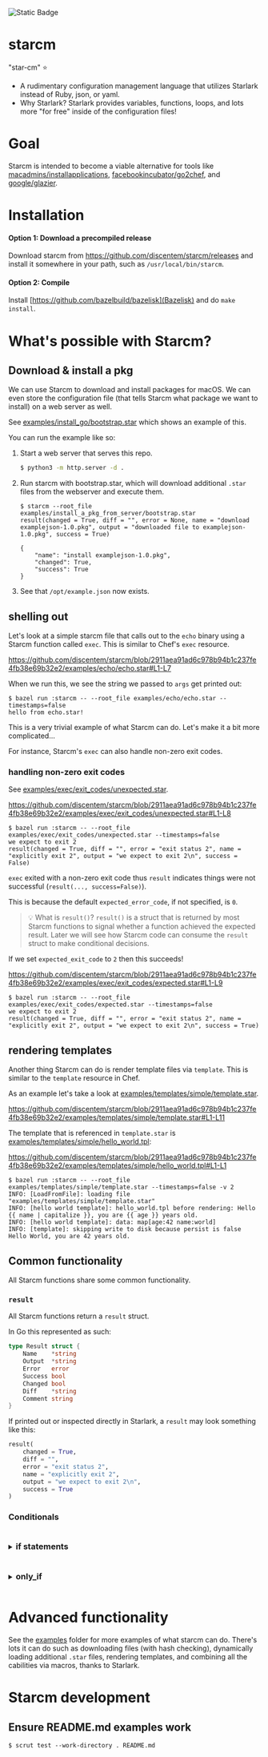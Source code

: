 ![Static Badge](https://img.shields.io/badge/under%20development%2C%20not%20production%20ready-red?labelColor=yellow)

# starcm
"star-cm" ⭐

- A rudimentary configuration management language that utilizes Starlark instead of Ruby, json, or yaml.
- Why Starlark? Starlark provides variables, functions, loops, and lots more "for free" inside of the configuration files!

# Goal
Starcm is intended to become a viable alternative for tools like [macadmins/installapplications](https://github.com/macadmins/installapplications), [facebookincubator/go2chef](https://github.com/facebookincubator/go2chef), and [google/glazier](https://github.com/google/glazier).

# Installation

#### Option 1: Download a precompiled release

Download starcm from https://github.com/discentem/starcm/releases and install it somewhere in your path, such as `/usr/local/bin/starcm`.

#### Option 2: Compile 

Install [https://github.com/bazelbuild/bazelisk](Bazelisk) and do `make install`.

# What's possible with Starcm?

## Download & install a pkg

We can use Starcm to download and install packages for macOS. We can even store the configuration file (that tells Starcm what package we want to install) on a web server as well.

See [examples/install_go/bootstrap.star](examples/install_go/bootstrap.star) which shows an example of this.

You can run the example like so:

1. Start a web server that serves this repo.

    ```bash
    $ python3 -m http.server -d .
    ```
1. Run starcm with bootstrap.star, which will download additional `.star` files from the webserver and execute them.

    ```scrut
    $ starcm --root_file examples/install_a_pkg_from_server/bootstrap.star
    result(changed = True, diff = "", error = None, name = "download examplejson-1.0.pkg", output = "downloaded file to examplejson-1.0.pkg", success = True)

    {
        "name": "install examplejson-1.0.pkg",
        "changed": True,
        "success": True
    }
    ```

1. See that `/opt/example.json` now exists.


## shelling out

Let's look at a simple starcm file that calls out to the `echo` binary using a Starcm function called `exec`. This is similar to Chef's `exec` resource.

<!-- Github Markdown engine will render this link as a code snippet. -->

https://github.com/discentem/starcm/blob/2911aea91ad6c978b94b1c237fe4fb38e69b32e2/examples/echo/echo.star#L1-L7

When we run this, we see the string we passed to `args` get printed out:

```scrut
$ bazel run :starcm -- --root_file examples/echo/echo.star --timestamps=false
hello from echo.star!
```

This is a very trivial example of what Starcm can do. Let's make it a bit more complicated...

For instance, Starcm's `exec` can also handle non-zero exit codes.

### handling non-zero exit codes

See [examples/exec/exit_codes/unexpected.star](examples/exec/exit_codes/unexpected.star). 

<!-- Github Markdown engine will render this link as a code snippet. -->

https://github.com/discentem/starcm/blob/2911aea91ad6c978b94b1c237fe4fb38e69b32e2/examples/exec/exit_codes/unexpected.star#L1-L8

```scrut
$ bazel run :starcm -- --root_file examples/exec/exit_codes/unexpected.star --timestamps=false
we expect to exit 2
result(changed = True, diff = "", error = "exit status 2", name = "explicitly exit 2", output = "we expect to exit 2\n", success = False)
```

`exec` exited with a non-zero exit code thus `result` indicates things were not successful (`result(..., success=False)`). 

This is because the default `expected_error_code`, if not specified, is `0`.

>💡 What is `result()`? `result()` is a struct that is returned by most Starcm functions to signal whether a function achieved the expected result. Later we will see how Starcm code can consume the `result` struct to make conditional decisions.

If we set `expected_exit_code` to `2` then this succeeds!

<!-- Github Markdown engine will render this link as a code snippet. -->

https://github.com/discentem/starcm/blob/2911aea91ad6c978b94b1c237fe4fb38e69b32e2/examples/exec/exit_codes/expected.star#L1-L9


```scrut
$ bazel run :starcm -- --root_file examples/exec/exit_codes/expected.star --timestamps=false
we expect to exit 2
result(changed = True, diff = "", error = "exit status 2", name = "explicitly exit 2", output = "we expect to exit 2\n", success = True)
```

## rendering templates

Another thing Starcm can do is render template files via `template`. This is similar to the `template` resource in Chef. 

As an example let's take a look at [examples/templates/simple/template.star](examples/templates/simple/template.star).

https://github.com/discentem/starcm/blob/2911aea91ad6c978b94b1c237fe4fb38e69b32e2/examples/templates/simple/template.star#L1-L11

The template that is referenced in `template.star` is [examples/templates/simple/hello_world.tpl](examples/templates/simple/hello_world.tpl): 

https://github.com/discentem/starcm/blob/2911aea91ad6c978b94b1c237fe4fb38e69b32e2/examples/templates/simple/hello_world.tpl#L1-L1

```scrut
$ bazel run :starcm -- --root_file examples/templates/simple/template.star --timestamps=false -v 2
INFO: [LoadFromFile]: loading file "examples/templates/simple/template.star"
INFO: [hello world template]: hello_world.tpl before rendering: Hello {{ name | capitalize }}, you are {{ age }} years old.
INFO: [hello world template]: data: map[age:42 name:world]
INFO: [template]: skipping write to disk because persist is false
Hello World, you are 42 years old.
```


## Common functionality

All Starcm functions share some common functionality.

### `result`

All Starcm functions return a `result` struct. 

In Go this represented as such:

```go
type Result struct {
	Name    *string
	Output  *string
	Error   error
	Success bool
	Changed bool
	Diff    *string
	Comment string
}
```

If printed out or inspected directly in Starlark, a `result` may look something like this: 

```python
result(
    changed = True, 
    diff = "", 
    error = "exit status 2", 
    name = "explicitly exit 2", 
    output = "we expect to exit 2\n",   
    success = True
)
```

### Conditionals

<body>
<details>
<summary><h3 style="display:inline-block">if statements</h3></summary>

Starlark, and by extension starcm, supports `if` statements. Take [examples/if_statements/if_statements.star](examples/if_statements/if_statements.star) for example. If the `exec()` succeeds, we print `party!`. 

https://github.com/discentem/starcm/blob/2911aea91ad6c978b94b1c237fe4fb38e69b32e2/examples/if_statements/if_statements.star#L1-L11

```scrut
$ bazel run :starcm -- --root_file examples/if_statements/if_statements.star --timestamps=false
party!
```

We can also implement this same conditional behavior with a starcm-specific construct called `only_if`. This feature is not built into native Starlark.

</details>
</body>

<body>
<details>
<summary><h3 style="display:inline-block">only_if</h3></summary>

See [examples/only_if/only_if.star](examples/only_if/only_if.star).

https://github.com/discentem/starcm/blob/2911aea91ad6c978b94b1c237fe4fb38e69b32e2/examples/only_if/only_if.star#L1-L22

In this example

```python
if not(a.success):
    write(
        name = "print_not_success_#1",
        str = "a.success: %s #1" % (a.success),
    )
```

is essentially equivalent to

```python
write(
    name = "print_not_success_#2",
    str = "a.success: %s #2" % (a.success),
    only_if = a.success == False
)
```

with one key difference: `only_if` produces a log message indicating that `write(name=print_not_success, ...)` was skipped due to the `only_if` condition being false. This is can be useful for debugging.

```scrut
$ bazel run :starcm -- --root_file examples/only_if/only_if.star --timestamps=false -v 2 
INFO: [LoadFromFile]: loading file "examples/only_if/only_if.star"
we expect to exit 2
INFO: [explicitly exit 2]: expectedExitCode: 2
INFO: [explicitly exit 2]: actualExitCode: 2
INFO: [print_not_success_#2]: skipping write(name="print_not_success_#2") because only_if was false
```

> Notice that there is no log message regarding `print_not_success_#1`. Normal `if` statements are not executed at all if the condition is false, whereas `only_if` logs that something was skipped.

</details>
</body>

# Advanced functionality

See the [examples](examples/) folder for more examples of what starcm can do. There's lots it can do such as downloading files (with hash checking), dynamically loading additional `.star` files, rendering templates, and combining all the cabilities via macros, thanks to Starlark.

# Starcm development

## Ensure README.md examples work

```shell
$ scrut test --work-directory . README.md
```